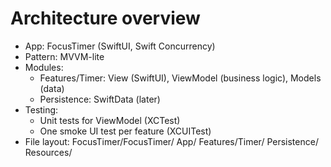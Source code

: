 # Architecture overview

- App: FocusTimer (SwiftUI, Swift Concurrency)
- Pattern: MVVM-lite
- Modules:
  - Features/Timer: View (SwiftUI), ViewModel (business logic), Models (data)
  - Persistence: SwiftData (later)
- Testing:
  - Unit tests for ViewModel (XCTest)
  - One smoke UI test per feature (XCUITest)
- File layout:
  FocusTimer/FocusTimer/
    App/
    Features/Timer/
    Persistence/
    Resources/

